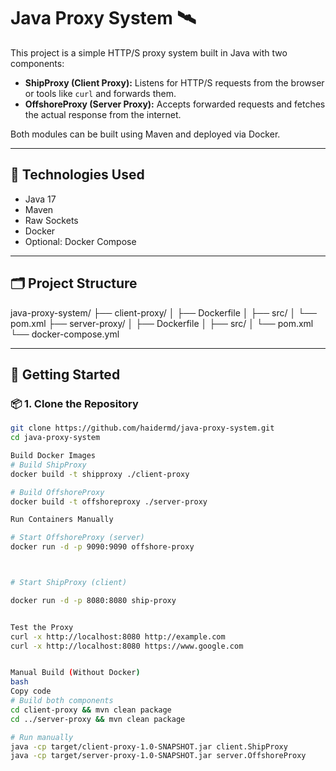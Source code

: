 # Java Proxy System 🛰️

This project is a simple HTTP/S proxy system built in Java with two components:

- **ShipProxy (Client Proxy):** Listens for HTTP/S requests from the browser or tools like `curl` and forwards them.
- **OffshoreProxy (Server Proxy):** Accepts forwarded requests and fetches the actual response from the internet.

Both modules can be built using Maven and deployed via Docker.

---

## 🔧 Technologies Used

- Java 17
- Maven
- Raw Sockets
- Docker
- Optional: Docker Compose

---

## 🗂️ Project Structure

java-proxy-system/ ├── client-proxy/ │ ├── Dockerfile │ ├── src/ │ └── pom.xml ├── server-proxy/ │ ├── Dockerfile │ ├── src/ │ └── pom.xml └── docker-compose.yml



---

## 🚀 Getting Started

### 📦 1. Clone the Repository

```bash
git clone https://github.com/haidermd/java-proxy-system.git
cd java-proxy-system

Build Docker Images
# Build ShipProxy
docker build -t shipproxy ./client-proxy

# Build OffshoreProxy
docker build -t offshoreproxy ./server-proxy

Run Containers Manually

# Start OffshoreProxy (server)
docker run -d -p 9090:9090 offshore-proxy



# Start ShipProxy (client)

docker run -d -p 8080:8080 ship-proxy


Test the Proxy
curl -x http://localhost:8080 http://example.com
curl -x http://localhost:8080 https://www.google.com


Manual Build (Without Docker)
bash
Copy code
# Build both components
cd client-proxy && mvn clean package
cd ../server-proxy && mvn clean package

# Run manually
java -cp target/client-proxy-1.0-SNAPSHOT.jar client.ShipProxy
java -cp target/server-proxy-1.0-SNAPSHOT.jar server.OffshoreProxy
